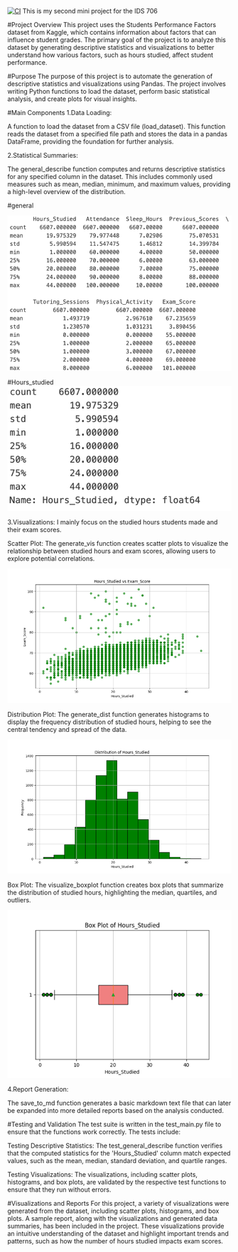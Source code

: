 [![CI](https://github.com/jessc0202/Sizhe_Chen_mini_Project_2/actions/workflows/cicd.yml/badge.svg)](https://github.com/jessc0202/Sizhe_Chen_mini_Project_2/actions/workflows/cicd.yml)
This is my second mini project for the IDS 706 

#Project Overview
This project uses the Students Performance Factors dataset from Kaggle, which contains information about factors that can influence student grades. The primary goal of the project is to analyze this dataset by generating descriptive statistics and visualizations to better understand how various factors, such as hours studied, affect student performance.

#Purpose
The purpose of this project is to automate the generation of descriptive statistics and visualizations using Pandas. The project involves writing Python functions to load the dataset, perform basic statistical analysis, and create plots for visual insights.

#Main Components
1.Data Loading:

A function to load the dataset from a CSV file (load_dataset). This function reads the dataset from a specified file path and stores the data in a pandas DataFrame, providing the foundation for further analysis.

2.Statistical Summaries:

The general_describe function computes and returns descriptive statistics for any specified column in the dataset. This includes commonly used measures such as mean, median, minimum, and maximum values, providing a high-level overview of the distribution.

#general

![alt text](summary_statistics.png)

#Hours_studied
![alt text](summary_Hours_Studied.png)

3.Visualizations: I mainly focus on the studied hours students made and their exam scores.

Scatter Plot: The generate_vis function creates scatter plots to visualize the relationship between studied hours and exam scores, allowing users to explore potential correlations.

![alt text](Figure_1.png)

Distribution Plot: The generate_dist function generates histograms to display the frequency distribution of studied hours, helping to see the central tendency and spread of the data.

![alt text](Figure_2.png)

Box Plot: The visualize_boxplot function creates box plots that summarize the distribution of studied hours, highlighting the median, quartiles, and outliers.

![alt text](Figure_3.png)

4.Report Generation:

The save_to_md function generates a basic markdown text file that can later be expanded into more detailed reports based on the analysis conducted.

#Testing and Validation
The test suite is written in the test_main.py file to ensure that the functions work correctly. 
The tests include:

Testing Descriptive Statistics: The test_general_describe function verifies that the computed statistics for the 'Hours_Studied' column match expected values, such as the mean, median, standard deviation, and quartile ranges.

Testing Visualizations: The visualizations, including scatter plots, histograms, and box plots, are validated by the respective test functions to ensure that they run without errors.

#Visualizations and Reports
For this project, a variety of visualizations were generated from the dataset, including scatter plots, histograms, and box plots. A sample report, along with the visualizations and generated data summaries, has been included in the project. These visualizations provide an intuitive understanding of the dataset and highlight important trends and patterns, such as how the number of hours studied impacts exam scores.






